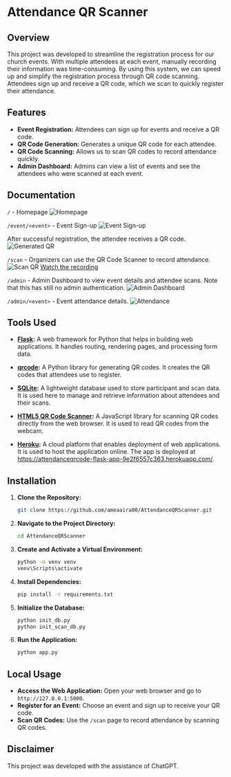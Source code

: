 # Attendance QR Scanner

## Overview

This project was developed to streamline the registration process for our church events. With multiple attendees at each event, manually recording their information was time-consuming. By using this system, we can speed up and simplify the registration process through QR code scanning. Attendees sign up and receive a QR code, which we scan to quickly register their attendance.

## Features

- **Event Registration:** Attendees can sign up for events and receive a QR code.
- **QR Code Generation:** Generates a unique QR code for each attendee.
- **QR Code Scanning:** Allows us to scan QR codes to record attendance quickly.
- **Admin Dashboard:** Admins can view a list of events and see the attendees who were scanned at each event.

## Documentation
`/` - Homepage
![Homepage](<Documentations/Version 1/EAQC - 1 Homepage.jpg>)

`/event/<event>` - Event Sign-up
![Event Sign-up](<Documentations/Version 1/EAQC - 2 Signup.jpg>)

After successful registration, the attendee receives a QR code.
![Generated QR](<Documentations/Version 1/EAQC - 3 Sucessfully Generated.jpg>)

`/scan` - Organizers can use the QR Code Scanner to record attendance.
![Scan QR](<Documentations/Version 1/EAQC - 4 Scan QR.png>)
[Watch the recording](https://drive.google.com/file/d/1Kvn_RkMkA3HMsbwoCneshM8K6XmsIWxa/view?usp=sharing)

`/admin` - Admin Dashboard to view event details and attendee scans. Note that this has still no admin authentication.
![Admin Dashboard](<Documentations/Version 1/EAQC - 5 Admin.png>)

`/admin/<event>` - Event attendance details.
![Attendance](<Documentations/Version 1/EAQC - 6 Admin Event Attendance.png>)

## Tools Used

- **[Flask](https://flask.palletsprojects.com/):** A web framework for Python that helps in building web applications. It handles routing, rendering pages, and processing form data.
  
- **[qrcode](https://pypi.org/project/qrcode/):** A Python library for generating QR codes. It creates the QR codes that attendees use to register.

- **[SQLite](https://www.sqlite.org/index.html):** A lightweight database used to store participant and scan data. It is used here to manage and retrieve information about attendees and their scans.

- **[HTML5 QR Code Scanner](https://github.com/mebjas/html5-qrcode):** A JavaScript library for scanning QR codes directly from the web browser. It is used to read QR codes from the webcam.

- **[Heroku](https://www.heroku.com/):** A cloud platform that enables deployment of web applications. It is used to host the application online. The app is deployed at https://attendanceqrcode-flask-app-9e2f6557c363.herokuapp.com/.

## Installation

1. **Clone the Repository:**
   ```bash
   git clone https://github.com/ameaaira00/AttendanceQRScanner.git
   ```
   
2. **Navigate to the Project Directory:**
   ```bash
   cd AttendanceQRScanner
   ```

3. **Create and Activate a Virtual Environment:**
   ```bash
   python -m venv venv
   venv\Scripts\activate
   ```

4. **Install Dependencies:**
   ```bash
   pip install -r requirements.txt
   ```

5. **Initialize the Database:**
   ```bash
   python init_db.py
   python init_scan_db.py
   ```

6. **Run the Application:**
   ```bash
   python app.py
   ```

## Local Usage

- **Access the Web Application:** Open your web browser and go to `http://127.0.0.1:5000`.
- **Register for an Event:** Choose an event and sign up to receive your QR code.
- **Scan QR Codes:** Use the `/scan` page to record attendance by scanning QR codes.

## Disclaimer

This project was developed with the assistance of ChatGPT.
